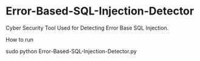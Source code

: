 # Error-Based-SQL-Injection-Detector
Cyber Security Tool Used for Detecting Error Base SQL Injection.

How to run

sudo python Error-Based-SQL-Injection-Detector.py
